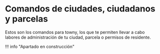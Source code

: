 # Comandos de ciudades, ciudadanos y parcelas

Estos son los comandos para towny, los que te permiten llevar a cabo labores de administración de tu ciudad, parcela o permisos de residente.

!!! info "Apartado en construcción"